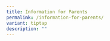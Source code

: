 ```yaml
---
title: Information for Parents
permalink: /information-for-parents/
variant: tiptap
description: ""
---
```

<p></p>